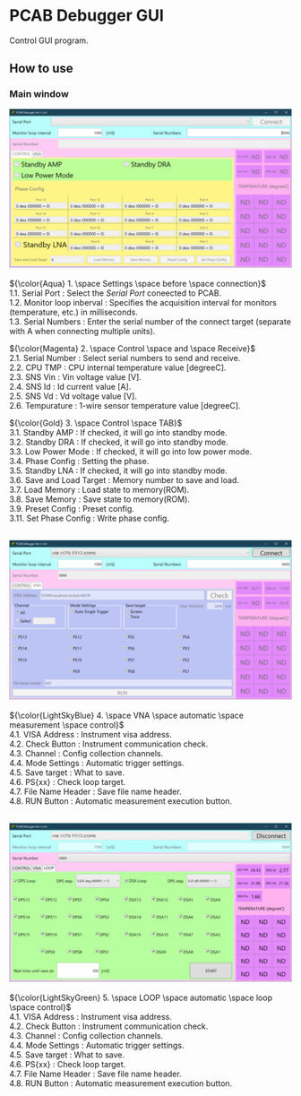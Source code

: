 # PCAB Debugger GUI
Control GUI program.

## How to use

### Main window
<img src="https://github.com/mw-eng/PCAB_Debugger/blob/master/PCAB_Debugger_GUI/assets/UI1.png?raw=true" width="600px"><br>
<br>
${\color{Aqua} 1. \space Settings \space before \space connection}$<br>
1.1.  Serial Port            : Select the *Serial Port* coneected to PCAB.<br>
1.2.  Monitor loop inberval  : Specifies the acquisition interval for monitors (temperature, etc.) in milliseconds.<br>
1.3.  Serial Numbers         : Enter the serial number of the connect target (separate with A when connecting multiple units).<br>

${\color{Magenta} 2. \space Control \space and \space Receive}$<br>
2.1.  Serial Number          : Select serial numbers to send and receive.<br>
2.2.  CPU TMP                : CPU internal temperature value [degreeC].<br>
2.3.  SNS Vin                : Vin voltage value [V].<br>
2.4.  SNS Id                 : Id current value [A].<br>
2.5.  SNS Vd                 : Vd voltage value [V].<br>
2.6.  Tempurature            : 1-wire sensor temperature value [degreeC].<br>

${\color{Gold} 3. \space Control \space TAB}$<br>
3.1.  Standby AMP            : If checked, it will go into standby mode.<br>
3.2.  Standby DRA            : If checked, it will go into standby mode.<br>
3.3.  Low Power Mode         : If checked, it will go into low power mode.<br>
3.4.  Phase Config           : Setting the phase.<br>
3.5.  Standby LNA            : If checked, it will go into standby mode.<br>
3.6.  Save and Load Target   : Memory number to save and load.<br>
3.7.  Load Memory            : Load state to memory(ROM).<br>
3.8.  Save Memory            : Save state to memory(ROM).<br>
3.9.  Preset Config          : Preset config.<br>
3.11. Set Phase Config       : Write phase config.<br>


<br><img src="https://github.com/mw-eng/PCAB_Debugger/blob/master/PCAB_Debugger_GUI/assets/UI2.png?raw=true" width="600px"><br>
<br>
${\color{LightSkyBlue} 4. \space VNA \space automatic \space measurement \space control}$<br>
4.1.  VISA Address	         : Instrument visa address.<br>
4.2.  Check Button	         : Instrument communication check.<br>
4.3.  Channel		         : Config collection channels.<br>
4.4.  Mode Settings	         : Automatic trigger settings.<br>
4.5.  Save target	         : What to save.<br>
4.6.  PS{xx}		         : Check loop target.<br>
4.7.  File Name Header       : Save file name header.<br>
4.8.  RUN Button             : Automatic measurement execution button.<br>


<br><img src="https://github.com/mw-eng/PCAB_Debugger/blob/master/PCAB_Debugger_GUI/assets/UI3.png?raw=true" width="600px"><br>
<br>
${\color{LightSkyGreen} 5. \space LOOP \space automatic \space loop \space control}$<br>
4.1.  VISA Address	         : Instrument visa address.<br>
4.2.  Check Button	         : Instrument communication check.<br>
4.3.  Channel		         : Config collection channels.<br>
4.4.  Mode Settings	         : Automatic trigger settings.<br>
4.5.  Save target	         : What to save.<br>
4.6.  PS{xx}		         : Check loop target.<br>
4.7.  File Name Header       : Save file name header.<br>
4.8.  RUN Button             : Automatic measurement execution button.<br>
